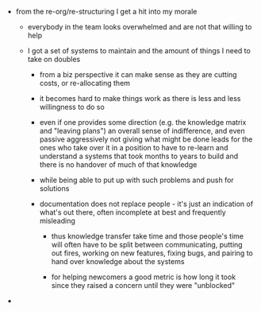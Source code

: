 - from the re-org/re-structuring I get a hit into my morale
	 - everybody in the team looks overwhelmed and are not that willing to help

	 - I got a set of systems to maintain and the amount of things I need to take on doubles
		 - from a biz perspective it can make sense as they are cutting costs, or re-allocating them

		 - it becomes hard to make things work as there is less and less willingness to do so

		 - even if one provides some direction (e.g. the knowledge matrix and "leaving plans") an overall sense of indifference, and even passive aggressively not giving what might be done leads for the ones who take over it in a position to have to re-learn and understand a systems that took months to years to build and there is no handover of much of that knowledge

		 - while being able to put up with such problems and push for solutions

		 - documentation does not replace people - it's just an indication of what's out there, often incomplete at best and frequently misleading
			 - thus knowledge transfer take time and those people's time will often have to be split between communicating, putting out fires, working on new features, fixing bugs, and pairing to hand over knowledge about the systems

			 - for helping newcomers a good metric is how long it took since they raised a concern until they were "unblocked"

- 
